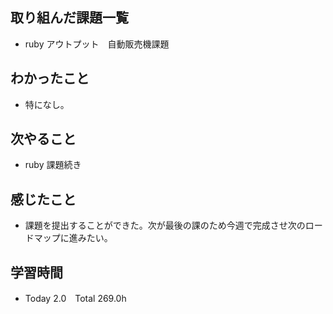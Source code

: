 ## 取り組んだ課題一覧  
- ruby アウトプット　自動販売機課題
## わかったこと
- 特になし。
## 次やること  
- ruby 課題続き
## 感じたこと  
- 課題を提出することができた。次が最後の課のため今週で完成させ次のロードマップに進みたい。
## 学習時間  
- Today 2.0　Total 269.0h

